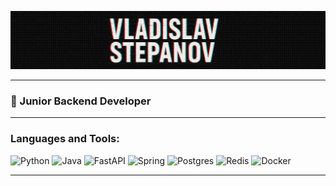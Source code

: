 ![Header](https://github.com/Vlad1slavS/vlad1slavs/blob/main/assets/header.png)

<hr>

### 👾 Junior Backend Developer

<hr>

### Languages and Tools:
![Python](https://img.shields.io/badge/-Python-090909?style=for-the-badge&logo=python&logoColor=yellow)
![Java](https://img.shields.io/badge/-Java-090909?style=for-the-badge&logo=intellij-idea&logoColor=F60)
![FastAPI](https://img.shields.io/badge/-FastAPI-090909?style=for-the-badge&logo=amp&logoColor=009485)
![Spring](https://img.shields.io/badge/-Spring%20Boot-090909?style=for-the-badge&logo=Spring%20Boot&logoColor=6DB33F)
![Postgres](https://img.shields.io/badge/-Postgres-090909?style=for-the-badge&logo=postgresql&logoColor=23316192)
![Redis](https://img.shields.io/badge/-Redis-090909?style=for-the-badge&logo=redis&logoColor=DD0031)
![Docker](https://img.shields.io/badge/-Docker-090909?style=for-the-badge&logo=docker&logoColor=2496ED)

<hr>
